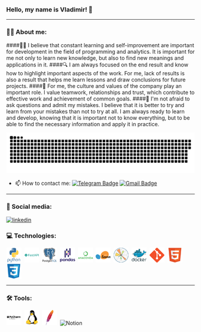 ### Hello, my name is Vladimir! 👋

---

### :man_technologist: About me:

####👩‍💻 I believe that constant learning and self-improvement are important for development in the field of programming and analytics. It is important for me not only to learn new knowledge, but also to find new meanings and applications in it.
####🔍 I am always focused on the end result and know how to highlight important aspects of the work. For me, lack of results is also a result that helps me learn lessons and draw conclusions for future projects.
####🤝 For me, the culture and values of the company play an important role. I value teamwork, relationships and trust, which contribute to effective work and achievement of common goals.
####💬 I'm not afraid to ask questions and admit my mistakes. I believe that it is better to try and learn from your mistakes than not to try at all. I am always ready to learn and develop, knowing that it is important not to know everything, but to be able to find the necessary information and apply it in practice.

<p align="center">
 <img width="600" src="https://github.com/DeeMMoon/DeeMMoon/blob/main/assets/github-snake.svg" alt="snake"/>
</p>

- :mailbox: How to contact me: [![Telegram Badge](https://img.shields.io/badge/-vladimirvyngilev-blue?style=flat&logo=Telegram&logoColor=white)](https://t.me/Wyngilev) [![Gmail Badge](https://img.shields.io/badge/-Gmail-red?style=flat&logo=Gmail&logoColor=white)](mailto:wyngilev@gmail.com)

---
### 🤝 Social media:

  <div id="badges">
    <a href="www.linkedin.com/in/vladimir-vyngilev-537456236/" target="_blank">
      <img src="https://cdn-icons-png.flaticon.com/512/2504/2504799.png" width="40" height="40" alt="linkedin" />
    </a>


### 💻 Technologies:

<div>
  <img src="https://github.com/devicons/devicon/blob/master/icons/python/python-original-wordmark.svg" title="python" alt="python" width="40" height="40"/>&nbsp
  <img src="https://github.com/devicons/devicon/blob/master/icons/fastapi/fastapi-original-wordmark.svg" title="fastapi" alt="fastapi" width="40" height="40"/>&nbsp
  <img src="https://github.com/devicons/devicon/blob/master/icons/postgresql/postgresql-original-wordmark.svg" title="postgresql" alt="postgresql" width="40" height="40"/>&nbsp
  <img src="https://github.com/devicons/devicon/blob/master/icons/pandas/pandas-original-wordmark.svg" title="pandas" alt="pandas" width="40" height="40"/>&nbsp 
  <img src="https://github.com/devicons/devicon/blob/master/icons/anaconda/anaconda-original-wordmark.svg" title="anaconda" alt="anaconda" width="40" height="40"/>&nbsp;
  <img src="https://github.com/devicons/devicon/blob/master/icons/scikitlearn/scikitlearn-original.svg" title="scikitlearn" alt="scikitlearn" width="40" height="40"/>&nbsp;
  <img src="https://github.com/devicons/devicon/blob/master/icons/matplotlib/matplotlib-original.svg" title="matplotli" alt="matplotli" width="40" height="40"/>&nbsp;
  <img src="https://github.com/devicons/devicon/blob/master/icons/docker/docker-original-wordmark.svg" title="docker" alt="docker" width="40" height="40"/>&nbsp
  <img src="https://github.com/devicons/devicon/blob/master/icons/git/git-original.svg" title="git" alt="git" width="40" height="40"/>&nbsp
  <img src="https://github.com/devicons/devicon/blob/master/icons/html5/html5-original.svg" title="html5" alt="html5" width="40" height="40"/>&nbsp
  <img src="https://github.com/devicons/devicon/blob/master/icons/css3/css3-original.svg" title="css" alt="css" width="40" height="40"/>&nbsp
</div>

---

### 🛠 Tools:

<div>
  <img src="https://github.com/devicons/devicon/blob/master/icons/pycharm/pycharm-original-wordmark.svg" title="pycharm" alt="pycharm" width="40" height="40"/>&nbsp;
  <img src="https://github.com/devicons/devicon/blob/master/icons/linux/linux-original.svg" title="linux" alt="linux" width="40" height="40"/>&nbsp;  
  <img src="https://github.com/devicons/devicon/blob/master/icons/apache/apache-original.svg" title="apache" alt="apache" width="40" height="40"/>&nbsp;
  <img src="https://upload.wikimedia.org/wikipedia/commons/e/e9/Notion-logo.svg" title="Notion" alt="Notion" width="40" height="40"/>&nbsp;
</div>

<!-- ### 💻 Courses completed:

| Курсы                                                                 | Дата              |
| ----------------------------------------------------------------------| :---------------: |
| МГТУ им. Н.Э. Баумана/«Basic Technologies. Python for data analysis»  | 01/2022 - 02/2022 |
| stepik.org/Introduction to Data Science and Machine Learning          | 04/2022 - 07/2022 |
| KARPOV COURSES/ Basics python                                         | 02/2023 - 03/2023 |
| KARPOV COURSES/ Simulator SQL                                         | 03/2023 - 05/2022 |
| KARPOV COURSES/ Docker                                                | 05/2023 - 06/2022 |
| stepik.org/Basics of Statistics                                       | 05/2023 - 06/2023 |
| stepik.org/Beginner SQL Course: From Beginner to Expert               | 07/2023 - 08/2022 |
| stepik.org/Backend development on Django: from scratch to specialist  | 05/2023 - 08/2023 |
| National Research University ITMO/Data Analyst (Data Scientist)       | 08/2023 - 12/2023 |
